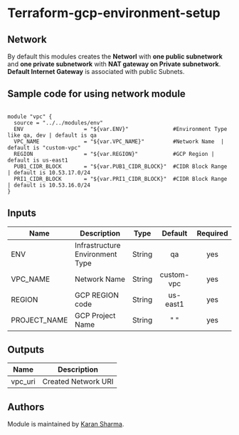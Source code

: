 # Terraform-gcp-environment-setup

## Network
By default this modules creates the **Networl** with **one public subnetwork** and **one private subnetwork** with **NAT gateway on Private subnetwork**.
**Default Internet Gateway** is associated with public Subnets.

## Sample code for using network module

```hcl

module "vpc" {
  source = "../../modules/env" 
  ENV                   = "${var.ENV}"              #Environment Type like qa, dev | default is qa
  VPC_NAME              = "${var.VPC_NAME}"         #Network Name  | default is "custom-vpc"
  REGION                = "${var.REGION}"           #GCP Region | default is us-east1
  PUB1_CIDR_BLOCK       = "${var.PUB1_CIDR_BLOCK}"  #CIDR Block Range | default is 10.53.17.0/24
  PRI1_CIDR_BLOCK       = "${var.PRI1_CIDR_BLOCK}"  #CIDR Block Range | default is 10.53.16.0/24
}
```

## Inputs

| Name | Description | Type | Default | Required |
|------|-------------|:----:|:-----:|:-----:|
| ENV | Infrastructure Environment Type | String | qa | yes |
| VPC_NAME | Network Name | String | custom-vpc | yes |
| REGION | GCP REGION code | String | us-east1 | yes |
| PROJECT_NAME | GCP Project Name | String | " " | yes |

## Outputs

| Name | Description |
|------|-------------|
| vpc_uri | Created Network URI |

## Authors

Module is maintained by [Karan Sharma](https://github.com/karan6190).